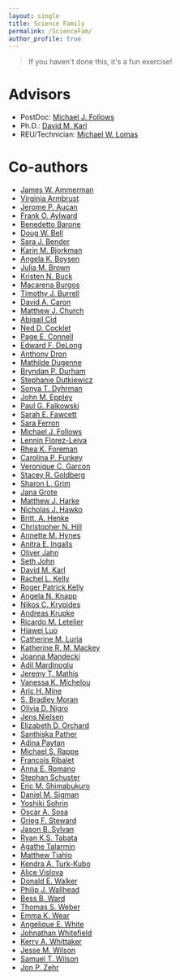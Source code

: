 ```yaml
---
layout: single
title: Science Family
permalink: /ScienceFam/
author_profile: true
---
```


> If you haven't done this, it's a fun exercise!

# Advisors
* PostDoc: [Michael J. Follows]()
* Ph.D.: [David M. Karl]()
* REU/Technician: [Michael W. Lomas]()

# Co-authors
* [James W. Ammerman]()
* [Virginia Armbrust]()
* [Jerome P. Aucan]()
* [Frank O. Aylward]()
* [Benedetto Barone]()
* [Doug W. Bell]()
* [Sara J. Bender]()
* [Karin M. Bjorkman]()
* [Angela K. Boysen]()
* [Julia M. Brown]()
* [Kristen N. Buck]()
* [Macarena Burgos]()
* [Timothy J. Burrell]()
* [David A. Caron]()
* [Matthew J. Church]()
* [Abigail Cid]()
* [Ned D. Cocklet]()
* [Page E. Connell]()
* [Edward F. DeLong]()
* [Anthony Dron]()
* [Mathilde Dugenne]()
* [Bryndan P. Durham]()
* [Stephanie Dutkiewicz]()
* [Sonya T. Dyhrman]()
* [John M. Eppley]()
* [Paul G. Falkowski]()
* [Sarah E. Fawcett]()
* [Sara Ferron]()
* [Michael J. Follows]()
* [Lennin Florez-Leiva]()
* [Rhea K. Foreman]()
* [Carolina P. Funkey]()
* [Veronique C. Garcon]()
* [Stacey R. Goldberg]()
* [Sharon L. Grim]()
* [Jana Grote]()
* [Matthew J. Harke]()
* [Nicholas J. Hawko]()
* [Britt. A. Henke]()
* [Christopher N. Hill]()
* [Annette M. Hynes]()
* [Anitra E. Ingalls]()
* [Oliver Jahn]()
* [Seth John]()
* [David M. Karl]()
* [Rachel L. Kelly]()
* [Roger Patrick Kelly]()
* [Angela N. Knapp]()
* [Nikos C. Krypides]()
* [Andreas Krupke]()
* [Ricardo M. Letelier]()
* [Hiawei Luo]()
* [Catherine M. Luria]()
* [Katherine R. M. Mackey]()
* [Joanna Mandecki]()
* [Adil Mardinoglu]()
* [Jeremy T. Mathis]()
* [Vanessa K. Michelou]()
* [Aric H. Mine]()
* [S. Bradley Moran]()
* [Olivia D. Nigro]()
* [Jens Nielsen]()
* [Elizabeth D. Orchard]()
* [Santhiska Pather]()
* [Adina Paytan]()
* [Michael S. Rappe]()
* [Francois Ribalet]()
* [Anna E. Romano]()
* [Stephan Schuster]()
* [Eric M. Shimabukuro]()
* [Daniel M. Sigman]()
* [Yoshiki Sohrin]()
* [Oscar A. Sosa]()
* [Grieg F. Steward]()
* [Jason B. Sylvan]()
* [Ryan K.S. Tabata]()
* [Agathe Talarmin]()
* [Matthew Tiahlo]()
* [Kendra A. Turk-Kubo]()
* [Alice Vislova]()
* [Donald E. Walker]()
* [Philip J. Wallhead]()
* [Bess B. Ward]()
* [Thomas S. Weber]()
* [Emma K. Wear]()
* [Angelique E. White]()
* [Johnathan Whitefield]()
* [Kerry A. Whittaker]()
* [Jesse M. Wilson]()
* [Samuel T. Wilson]()
* [Jon P. Zehr]()

